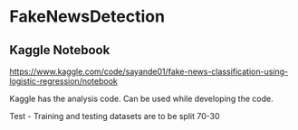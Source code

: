 # FakeNewsDetection

## Kaggle Notebook
https://www.kaggle.com/code/sayande01/fake-news-classification-using-logistic-regression/notebook

Kaggle has the analysis code. Can be used while developing the code.

Test - Training and testing datasets are to be split 70-30